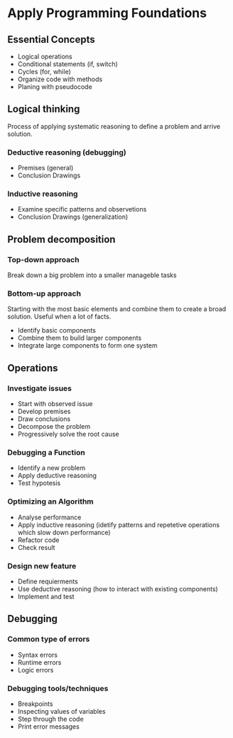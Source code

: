 # Apply Programming Foundations
## Essential Concepts
- Logical operations
- Conditional statements (if, switch)
- Cycles (for, while)
- Organize code with methods
- Planing with pseudocode

## Logical thinking
Process of applying systematic reasoning to define a problem and arrive solution.

### Deductive reasoning (debugging)
- Premises (general)
- Conclusion Drawings

### Inductive reasoning
- Examine specific patterns and observetions
- Conclusion Drawings (generalization)

## Problem decomposition
### Top-down approach
Break down a big problem into a smaller manageble tasks

### Bottom-up approach
Starting with the most basic elements and combine them to create a broad solution. Useful when a lot of facts.
- Identify basic components
- Combine them to build larger components 
- Integrate large components to form one system

## Operations
### Investigate issues
- Start with observed issue
- Develop premises
- Draw conclusions
- Decompose the problem
- Progressively solve the root cause

### Debugging a Function
- Identify a new problem
- Apply deductive reasoning
- Test hypotesis

### Optimizing an Algorithm
- Analyse performance
- Apply inductive reasoning (idetify patterns and repetetive operations which slow down performance)
- Refactor code
- Check result

### Design new feature
- Define requierments
- Use deductive reasoning (how to interact with existing components)
- Implement and test

## Debugging
### Common type of errors
- Syntax errors
- Runtime errors
- Logic errors

### Debugging tools/techniques
- Breakpoints
- Inspecting values of variables
- Step through the code
- Print error messages 






